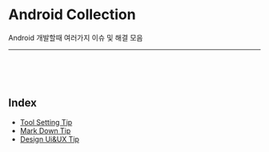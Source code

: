 # Android Collection
Android 개발할때 여러가지 이슈 및 해결 모음

---

<br><br><br>

## Index
* [Tool Setting Tip](https://github.com/cokeys90/Android-Collection/blob/main/TOOL_TIP_ANDROID.md)
* [Mark Down Tip](https://github.com/cokeys90/Android-Collection/blob/main/MARKDOWN_TIP.md)
* [Design Ui&UX Tip](https://github.com/cokeys90/Android-Collection/blob/main/DESIGN_UI%26UX_TIP.md)
